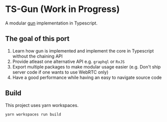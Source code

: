 # TS-Gun (Work in Progress)

A modular [gun](https://github.com/amark/gun) implementation in Typescript.


## The goal of this port
1) Learn how gun is implemented and implement the core in Typescript without the chaining API
2) Provide atleast one alternative API e.g. `graphql` or `RxJS`
3) Export multiple packages to make modular usage easier (e.g. Don't ship server code if one wants to use WebRTC only)
4) Have a good performance while having an easy to navigate source code


## Build
This project uses yarn workspaces.
```
yarn workspaces run build
```
